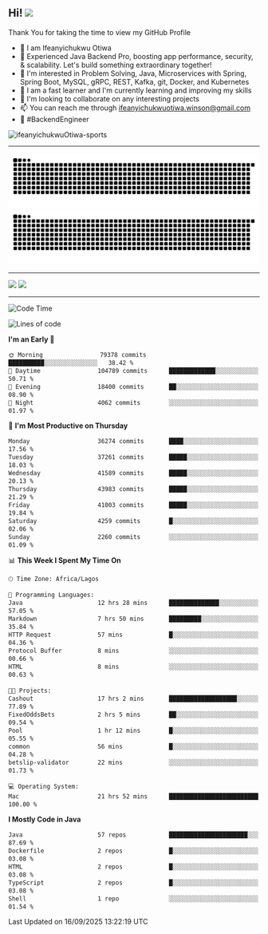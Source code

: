 <!-- BLOG-POST-LIST:START --><!-- BLOG-POST-LIST:END -->

## Hi! <img src="https://media.giphy.com/media/hvRJCLFzcasrR4ia7z/giphy.gif" width="4%"> 

Thank You for taking the time to view my GitHub Profile

- 👋 I am Ifeanyichukwu Otiwa
- 🚀 Experienced Java Backend Pro, boosting app performance, security, & scalability. Let's build something extraordinary together!
- 👀 I'm interested in Problem Solving, Java, Microservices with Spring, Spring Boot, MySQL, gRPC, REST, Kafka, git, Docker, and Kubernetes
- 🌱 I am a fast learner and I'm currently learning and improving my skills
- 💞️ I'm looking to collaborate on any interesting projects
- 📫 You can reach me through ifeanyichukwuotiwa.winson@gmail.com
- 🚀 #BackendEngineer

<p align="left" marginTop="10px"> <img src="https://komarev.com/ghpvc/?username=ifeanyichukwuOtiwa-sports&label=Profile%20views&color=0e75b6&style=for-the-badge" alt="ifeanyichukwuOtiwa-sports" /> </p>

***

<!--🐍📈SNAKEGRAPH / 🌐WEBSITE: https://github.com/Platane/snk -->
![github contribution grid snake animation](https://raw.githubusercontent.com/ifeanyichukwuOtiwa-sports/ifeanyichukwuOtiwa-sports/output/github-contribution-grid-snake-dark.svg#gh-dark-mode-only)![github contribution grid snake animation](https://raw.githubusercontent.com/ifeanyichukwuOtiwa-sports/ifeanyichukwuOtiwa-sports/output/github-contribution-grid-snake.svg#gh-light-mode-only)

***

<p float="left">
  <img float="left" src="https://github-readme-stats.vercel.app/api?username=ifeanyichukwuOtiwa-sports&count_private=true&include_all_commits=true&theme=react&show_icons=true" />
  <img float="right" src="https://github-readme-stats.vercel.app/api/top-langs/?username=ifeanyichukwuOtiwa-sports&layout=compact&show_icons=true&theme=react" /> 
</p>

***



<!--START_SECTION:waka-->
![Code Time](http://img.shields.io/badge/Code%20Time-4%2C216%20hrs%2057%20mins-blue)

![Lines of code](https://img.shields.io/badge/From%20Hello%20World%20I%27ve%20Written-59.3%20million%20lines%20of%20code-blue)

**I'm an Early 🐤** 

```text
🌞 Morning                79378 commits       ██████████░░░░░░░░░░░░░░░   38.42 % 
🌆 Daytime                104789 commits      █████████████░░░░░░░░░░░░   50.71 % 
🌃 Evening                18400 commits       ██░░░░░░░░░░░░░░░░░░░░░░░   08.90 % 
🌙 Night                  4062 commits        ░░░░░░░░░░░░░░░░░░░░░░░░░   01.97 % 
```
📅 **I'm Most Productive on Thursday** 

```text
Monday                   36274 commits       ████░░░░░░░░░░░░░░░░░░░░░   17.56 % 
Tuesday                  37261 commits       █████░░░░░░░░░░░░░░░░░░░░   18.03 % 
Wednesday                41589 commits       █████░░░░░░░░░░░░░░░░░░░░   20.13 % 
Thursday                 43983 commits       █████░░░░░░░░░░░░░░░░░░░░   21.29 % 
Friday                   41003 commits       █████░░░░░░░░░░░░░░░░░░░░   19.84 % 
Saturday                 4259 commits        █░░░░░░░░░░░░░░░░░░░░░░░░   02.06 % 
Sunday                   2260 commits        ░░░░░░░░░░░░░░░░░░░░░░░░░   01.09 % 
```


📊 **This Week I Spent My Time On** 

```text
🕑︎ Time Zone: Africa/Lagos

💬 Programming Languages: 
Java                     12 hrs 28 mins      ██████████████░░░░░░░░░░░   57.05 % 
Markdown                 7 hrs 50 mins       █████████░░░░░░░░░░░░░░░░   35.84 % 
HTTP Request             57 mins             █░░░░░░░░░░░░░░░░░░░░░░░░   04.36 % 
Protocol Buffer          8 mins              ░░░░░░░░░░░░░░░░░░░░░░░░░   00.66 % 
HTML                     8 mins              ░░░░░░░░░░░░░░░░░░░░░░░░░   00.63 % 

🐱‍💻 Projects: 
Cashout                  17 hrs 2 mins       ███████████████████░░░░░░   77.89 % 
FixedOddsBets            2 hrs 5 mins        ██░░░░░░░░░░░░░░░░░░░░░░░   09.54 % 
Pool                     1 hr 12 mins        █░░░░░░░░░░░░░░░░░░░░░░░░   05.55 % 
common                   56 mins             █░░░░░░░░░░░░░░░░░░░░░░░░   04.28 % 
betslip-validator        22 mins             ░░░░░░░░░░░░░░░░░░░░░░░░░   01.73 % 

💻 Operating System: 
Mac                      21 hrs 52 mins      █████████████████████████   100.00 % 
```

**I Mostly Code in Java** 

```text
Java                     57 repos            ██████████████████████░░░   87.69 % 
Dockerfile               2 repos             █░░░░░░░░░░░░░░░░░░░░░░░░   03.08 % 
HTML                     2 repos             █░░░░░░░░░░░░░░░░░░░░░░░░   03.08 % 
TypeScript               2 repos             █░░░░░░░░░░░░░░░░░░░░░░░░   03.08 % 
Shell                    1 repo              ░░░░░░░░░░░░░░░░░░░░░░░░░   01.54 % 
```




 Last Updated on 16/09/2025 13:22:19 UTC
<!--END_SECTION:waka-->

<!--
<p align="center">
![trophy](https://github-profile-trophy.vercel.app/?username=ifeanyichukwuOtiwa-sports&theme=onedark) (https://github.com/ryo-ma/github-profile-trophy)
</p>
-->

<!---
ifeanyi-otiwa/ifeanyi-otiwa is a ✨ special ✨ repository because its `README.md` (this file) appears on your GitHub profile.
You can click the Preview link to take a look at your changes.
--->

